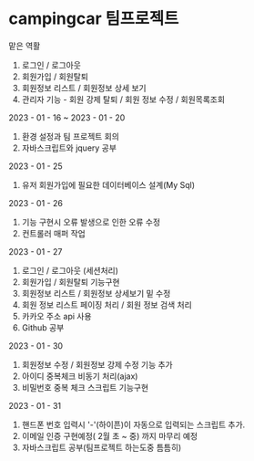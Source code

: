 # campingcar 팀프로젝트

맡은 역활 
1. 로그인 / 로그아웃
2. 회원가입 / 회원탈퇴
3. 회원정보 리스트 / 회원정보 상세 보기
4. 관리자 기능 - 회원 강제 탈퇴 / 회원 정보 수정 / 회원목록조회

2023 - 01 - 16 ~ 2023 - 01 - 20
1. 환경 설정과 팀 프로젝트 회의
2. 자바스크립트와 jquery 공부

2023 - 01 - 25
1. 유저 회원가입에 필요한 데이터베이스 설계(My Sql)

2023 - 01 - 26
1. 기능 구현시 오류 발생으로 인한 오류 수정 
2. 컨트롤러 매퍼 작업

2023 - 01 - 27
1. 로그인 / 로그아웃 (세션처리)
2. 회원가입 / 회원탈퇴 기능구현
3. 회원정보 리스트 / 회원정보 상세보기 밑 수정 
4. 회원 정보 리스트 페이징 처리 / 회원 정보 검색 처리
5. 카카오 주소 api 사용 
6. Github 공부

2023 - 01 - 30

1. 회원정보 수정 / 회원정보 강제 수정 기능 추가
2. 아이디 중복체크 비동기 처리(ajax)
3. 비밀번호 중복 체크 스크립트 기능구현


2023 - 01 - 31

1. 핸드폰 번호 입력시 '-'(하이픈)이 자동으로 입력되는 스크립트 추가. 
2. 이메일 인증 구현예정( 2월 초 ~ 중) 까지 마무리 예정
3. 자바스크립트 공부(팀프로젝트 하는도중 틈틈히)
